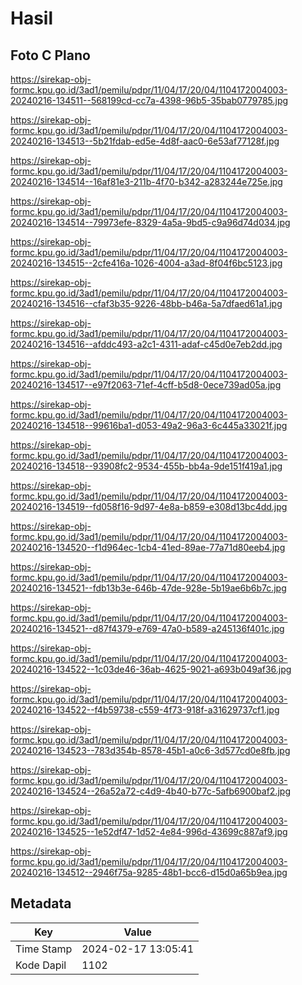# Hasil

## Foto C Plano

https://sirekap-obj-formc.kpu.go.id/3ad1/pemilu/pdpr/11/04/17/20/04/1104172004003-20240216-134511--568199cd-cc7a-4398-96b5-35bab0779785.jpg

https://sirekap-obj-formc.kpu.go.id/3ad1/pemilu/pdpr/11/04/17/20/04/1104172004003-20240216-134513--5b21fdab-ed5e-4d8f-aac0-6e53af77128f.jpg

https://sirekap-obj-formc.kpu.go.id/3ad1/pemilu/pdpr/11/04/17/20/04/1104172004003-20240216-134514--16af81e3-211b-4f70-b342-a283244e725e.jpg

https://sirekap-obj-formc.kpu.go.id/3ad1/pemilu/pdpr/11/04/17/20/04/1104172004003-20240216-134514--79973efe-8329-4a5a-9bd5-c9a96d74d034.jpg

https://sirekap-obj-formc.kpu.go.id/3ad1/pemilu/pdpr/11/04/17/20/04/1104172004003-20240216-134515--2cfe416a-1026-4004-a3ad-8f04f6bc5123.jpg

https://sirekap-obj-formc.kpu.go.id/3ad1/pemilu/pdpr/11/04/17/20/04/1104172004003-20240216-134516--cfaf3b35-9226-48bb-b46a-5a7dfaed61a1.jpg

https://sirekap-obj-formc.kpu.go.id/3ad1/pemilu/pdpr/11/04/17/20/04/1104172004003-20240216-134516--afddc493-a2c1-4311-adaf-c45d0e7eb2dd.jpg

https://sirekap-obj-formc.kpu.go.id/3ad1/pemilu/pdpr/11/04/17/20/04/1104172004003-20240216-134517--e97f2063-71ef-4cff-b5d8-0ece739ad05a.jpg

https://sirekap-obj-formc.kpu.go.id/3ad1/pemilu/pdpr/11/04/17/20/04/1104172004003-20240216-134518--99616ba1-d053-49a2-96a3-6c445a33021f.jpg

https://sirekap-obj-formc.kpu.go.id/3ad1/pemilu/pdpr/11/04/17/20/04/1104172004003-20240216-134518--93908fc2-9534-455b-bb4a-9de151f419a1.jpg

https://sirekap-obj-formc.kpu.go.id/3ad1/pemilu/pdpr/11/04/17/20/04/1104172004003-20240216-134519--fd058f16-9d97-4e8a-b859-e308d13bc4dd.jpg

https://sirekap-obj-formc.kpu.go.id/3ad1/pemilu/pdpr/11/04/17/20/04/1104172004003-20240216-134520--f1d964ec-1cb4-41ed-89ae-77a71d80eeb4.jpg

https://sirekap-obj-formc.kpu.go.id/3ad1/pemilu/pdpr/11/04/17/20/04/1104172004003-20240216-134521--fdb13b3e-646b-47de-928e-5b19ae6b6b7c.jpg

https://sirekap-obj-formc.kpu.go.id/3ad1/pemilu/pdpr/11/04/17/20/04/1104172004003-20240216-134521--d87f4379-e769-47a0-b589-a245136f401c.jpg

https://sirekap-obj-formc.kpu.go.id/3ad1/pemilu/pdpr/11/04/17/20/04/1104172004003-20240216-134522--1c03de46-36ab-4625-9021-a693b049af36.jpg

https://sirekap-obj-formc.kpu.go.id/3ad1/pemilu/pdpr/11/04/17/20/04/1104172004003-20240216-134522--f4b59738-c559-4f73-918f-a31629737cf1.jpg

https://sirekap-obj-formc.kpu.go.id/3ad1/pemilu/pdpr/11/04/17/20/04/1104172004003-20240216-134523--783d354b-8578-45b1-a0c6-3d577cd0e8fb.jpg

https://sirekap-obj-formc.kpu.go.id/3ad1/pemilu/pdpr/11/04/17/20/04/1104172004003-20240216-134524--26a52a72-c4d9-4b40-b77c-5afb6900baf2.jpg

https://sirekap-obj-formc.kpu.go.id/3ad1/pemilu/pdpr/11/04/17/20/04/1104172004003-20240216-134525--1e52df47-1d52-4e84-996d-43699c887af9.jpg

https://sirekap-obj-formc.kpu.go.id/3ad1/pemilu/pdpr/11/04/17/20/04/1104172004003-20240216-134512--2946f75a-9285-48b1-bcc6-d15d0a65b9ea.jpg


## Metadata

| Key        | Value               |
| ---------- | ------------------- |
| Time Stamp | 2024-02-17 13:05:41 |
| Kode Dapil | 1102                |



